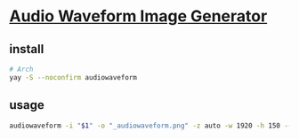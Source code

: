 # [Audio Waveform Image Generator](https://github.com/bbc/audiowaveform)

## install

```sh
# Arch
yay -S --noconfirm audiowaveform
```

## usage

```sh
audiowaveform -i "$1" -o "_audiowaveform.png" -z auto -w 1920 -h 150 --background-color fffff8 --waveform-color 111111 --axis-label-color fffff8 --border-color fffff8
```
